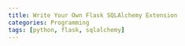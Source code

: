 ```yaml
---
title: Write Your Own Flask SQLAlchemy Extension
categories: Programming
tags: [python, flask, sqlalchemy]
---
```




<!-- more -->
